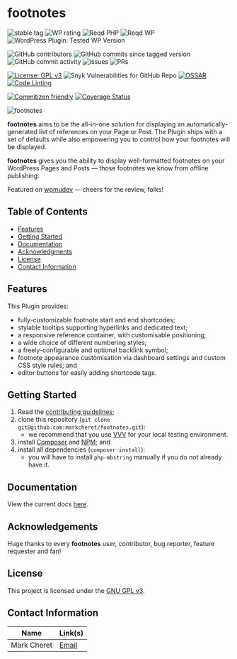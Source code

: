# footnotes

<!-- markdownlint-disable MD013 -->
![stable tag](https://img.shields.io/wordpress/plugin/v/footnotes?style=flat-square) ![WP rating](https://img.shields.io/wordpress/plugin/stars/footnotes?style=flat-square) ![Reqd PHP](https://img.shields.io/wordpress/plugin/required-php/footnotes?style=flat-square) ![Reqd WP](https://img.shields.io/wordpress/plugin/wp-version/footnotes?style=flat-square) ![WordPress Plugin: Tested WP Version](https://img.shields.io/wordpress/plugin/tested/footnotes?style=flat-square)

![GitHub contributors](https://img.shields.io/github/contributors/markcheret/footnotes?style=flat-square) ![GitHub commits since tagged version](https://img.shields.io/github/commits-since/markcheret/footnotes/2.7.3?style=flat-square) ![GitHub commit activity](https://img.shields.io/github/commit-activity/m/markcheret/footnotes?style=flat-square) ![issues](https://img.shields.io/github/issues/markcheret/footnotes?style=flat-square) ![PRs](https://img.shields.io/github/issues-pr/markcheret/footnotes?style=flat-square)

[![License: GPL v3](https://img.shields.io/badge/License-GPLv3-blue.svg)](https://www.gnu.org/licenses/gpl-3.0) ![Snyk Vulnerabilities for GitHub Repo](https://img.shields.io/snyk/vulnerabilities/github/markcheret/footnotes?style=flat-square) [![OSSAR](https://github.com/markcheret/footnotes/actions/workflows/ossar-analysis.yml/badge.svg)](https://github.com/markcheret/footnotes/actions/workflows/ossar-analysis.yml) [![Code Linting](https://github.com/markcheret/footnotes/actions/workflows/php.yml/badge.svg)](https://github.com/markcheret/footnotes/actions/workflows/lint-code.yml)

[![Commitizen friendly](https://img.shields.io/badge/commitizen-friendly-brightgreen.svg)](http://commitizen.github.io/cz-cli/) [![Coverage Status](https://coveralls.io/repos/github/markcheret/footnotes/badge.svg?branch=main)](https://coveralls.io/github/markcheret/footnotes?branch=main)
<!-- markdownlint-enable MD013 -->

![footnotes](https://raw.githubusercontent.com/markcheret/footnotes/main/.github/img/footnotes.png)

**footnotes** aims to be the all-in-one solution for displaying an
automatically-generated list of references on your Page or Post. The Plugin
ships with a set of defaults while also empowering you to control how your
footnotes will be displayed.

**footnotes** gives you the ability to display well-formatted footnotes on your
WordPress Pages and Posts — those footnotes we know from offline publishing.

Featured on [wpmudev][wpmudev] — cheers for the review, folks!

## Table of Contents

* [Features](#features)
* [Getting Started](#getting-started)
* [Documentation](#documentation)
* [Acknowledgments](#acknowledgements)
* [License](#license)
* [Contact Information](#contact-information)

## Features

This Plugin provides:

* fully-customizable footnote start and end shortcodes;
* stylable tooltips supporting hyperlinks and dedicated text;
* a responsive reference container, with customisable positioning;
* a wide choice of different numbering styles;
* a freely-configurable and optional backlink symbol;
* footnote appearance customisation via dashboard settings and custom CSS style
  rules; and
* editor buttons for easily adding shortcode tags.

## Getting Started

1. Read the [contributing guidelines][contributing];
1. clone this repository (`git clone git@github.com:markcheret/footnotes.git`):
    * we recommend that you use [VVV][vvv] for your local testing environment.
1. install [Composer][composer] and [NPM][npm]; and
1. install all dependencies (`composer install`):
    * you will have to install `php-mbstring` manually if you do not already
      have it.

## Documentation

View the current docs [here][footnotes-docs].

## Acknowledgements

Huge thanks to every **footnotes** user, contributor, bug reporter, feature
requester and fan!

## License

This project is licensed under the [GNU GPL v3][gpl-v3].

## Contact Information

| Name          | Link(s)               |
|---------------|-----------------------|
|Mark Cheret  | [Email][mcheret]    |

[wpmudev]: http://premium.wpmudev.org/blog/12-surprisingly-useful-wordpress-plugins-you-dont-know-about/
[php]: https://www.php.net/
[contributing]: https://github.com/markcheret/footnotes/blob/main/CONTRIBUTING.md
[vvv]: https://varyingvagrantvagrants.org/
[composer]: https://getcomposer.org/download/
[npm]: https://www.npmjs.com/
[wpcs-php]: https://developer.wordpress.org/coding-standards/wordpress-coding-standards/php/
[phpcs]: https://github.com/squizlabs/PHP_CodeSniffer
[wpcs-js]: https://developer.wordpress.org/coding-standards/wordpress-coding-standards/javascript/
[wpcs-css]: https://developer.wordpress.org/coding-standards/wordpress-coding-standards/css/
[prettier]: https://prettier.io/
[eslint]: https://eslint.org/
[stylelint]: https://stylelint.io/
[phpdocumentor]: https://phpdoc.org/
[footnotes-docs]: https://markcheret.github.io/footnotes/
[gpl-v3]: https://www.gnu.org/licenses/gpl-3.0.en.html
[mcheret]: mailto:mark@cheret.de
